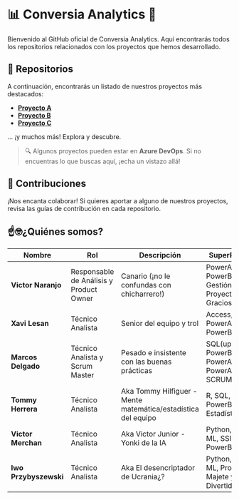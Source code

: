 # 📊 Conversia Analytics 🚀

Bienvenido al GitHub oficial de Conversia Analytics. Aquí encontrarás todos los repositorios relacionados con los proyectos que hemos desarrollado.

## 📁 Repositorios 

A continuación, encontrarás un listado de nuestros proyectos más destacados:

- **[Proyecto A](URL_DEL_PROYECTO)**
- **[Proyecto B](URL_DEL_PROYECTO)**
- **[Proyecto C](URL_DEL_PROYECTO)**

... ¡y muchos más! Explora y descubre.

> 🔍 Algunos proyectos pueden estar en **Azure DevOps**. Si no encuentras lo que buscas aquí, ¡echa un vistazo allá!

## 🤝 Contribuciones

¡Nos encanta colaborar! Si quieres aportar a alguno de nuestros proyectos, revisa las guías de contribución en cada repositorio.

## ☝️🤓¿Quiénes somos? 

| Nombre              | Rol                                      | Descripción                                                      | SuperPoderes                                               |
|---------------------|------------------------------------------|------------------------------------------------------------------|-----------------------------------------------------------|
| **Victor Naranjo**  | Responsable de Análisis y Product Owner  | Canario (¡no le confundas con chicharrero!)                      | PowerApps, PowerBI, Gestión de Proyectos, Gracioso        |
| **Xavi Lesan**      | Técnico Analista                         | Senior del equipo y trol                                         | Access, SQL, PowerAutomate, PowerBI                        |
| **Marcos Delgado**  | Técnico Analista y Scrum Master          | Pesado e insistente con las buenas prácticas                     | SQL(updates), PowerBI, PowerApps, PowerAutomate, SCRUM    |
| **Tommy Herrera**   | Técnico Analista                         | Aka Tommy Hilfiguer - Mente matemática/estadística del equipo    | R, SQL, PowerBI, Estadística                               |
| **Victor Merchan**  | Técnico Analista                         | Aka Victor Junior - Yonki de la IA                               | Python, SQL, ML, SSIS, PowerBI                                 |
| **Iwo Przybyszewski** | Técnico Analista                       | Aka El desencriptador de Ucrania¿?                               | Python, SQL, ML, Profesional, Majete y Divertido           |

